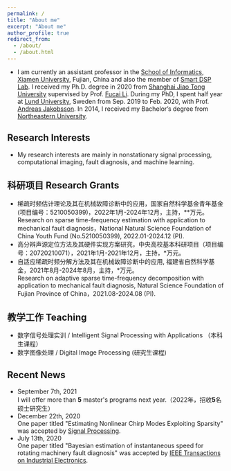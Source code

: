 ```yaml
---
permalink: /
title: "About me"
excerpt: "About me"
author_profile: true
redirect_from: 
  - /about/
  - /about.html
---
```



* I am currently an assistant professor in the [School of Informatics](https://informatics.xmu.edu.cn/), [Xiamen University](https://www.xmu.edu.cn/), Fujian, China and also the member of [Smart DSP Lab](https://xmu-smartdsp.github.io/index.html). I received my Ph.D. degree in 2020 from [Shanghai Jiao Tong University](https://www.sjtu.edu.cn/) supervised by Prof. [Fucai Li](http://me.sjtu.edu.cn/teacher_directory1/2280.html). During my PhD, I spent half year at [Lund University](https://www.lunduniversity.lu.se/), Sweden from Sep. 2019 to Feb. 2020, with Prof. [Andreas Jakobsson](http://www.maths.lu.se/staff/andreas-jakobsson/). In 2014, I received my Bachelor’s degree from [Northeastern University](http://www.neu.edu.cn/).


## Research Interests
* My research interests are mainly in nonstationary signal processing, computational imaging, fault diagnosis, and machine learning. 

## 科研项目 Research Grants
* 	稀疏时频估计理论及其在机械故障诊断中的应用，国家自然科学基金青年基金 (项目编号：5210050399)，2022年1月-2024年12月，主持，**万元。<br> 
    Research on sparse time-frequency estimation with application to mechanical fault diagnosis，National Natural Science Foundation of China Youth Fund (No.5210050399), 2022.01-2024.12 (PI).
* 高分辨声源定位方法及其硬件实现方案研究，中央高校基本科研项目（项目编号：20720210071），2021年1月-2021年12月，主持，*万元。
* 自适应稀疏时频分解方法及其在机械故障诊断中的应用, 福建省自然科学基金，2021年8月-2024年8月，主持，*万元。<br>
  Research on adaptive sparse time-frequency decomposition with application to mechanical fault diagnosis, Natural Science Foundation of Fujian Province of China，2021.08-2024.08 (PI).


## 教学工作 Teaching
* 数字信号处理实训 / Intelligent Signal Processing with Applications （本科生课程）
* 数字图像处理 / Digital Image Processing (研究生课程)
## Recent News
* September 7th, 2021<br> 
I will offer more than **5** master's programs next year.（2022年，招收**5**名硕士研究生）
* December 22th, 2020<br> 
One paper titled "Estimating Nonlinear Chirp Modes Exploiting Sparsity" was accepted by [Signal Processing](https://www.sciencedirect.com/journal/signal-processing).
* July 13th, 2020<br> 
One paper titled "Bayesian estimation of instantaneous speed for rotating machinery fault diagnosis" was accepted by [IEEE Transactions on Industrial Electronics](https://ieeexplore.ieee.org/xpl/RecentIssue.jsp?punumber=41).

